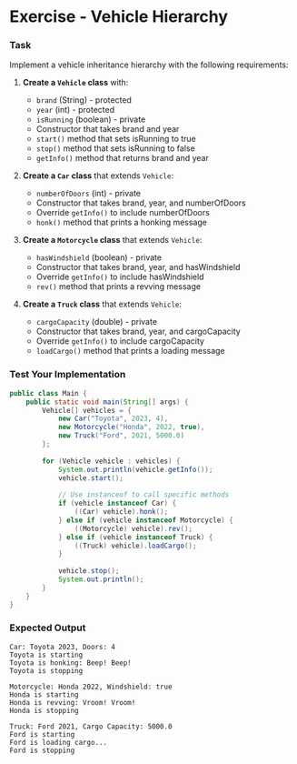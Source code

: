 # Exercise - Vehicle Hierarchy

### Task
Implement a vehicle inheritance hierarchy with the following requirements:

1. **Create a `Vehicle` class** with:
   - `brand` (String) - protected
   - `year` (int) - protected
   - `isRunning` (boolean) - private
   - Constructor that takes brand and year
   - `start()` method that sets isRunning to true
   - `stop()` method that sets isRunning to false
   - `getInfo()` method that returns brand and year

2. **Create a `Car` class** that extends `Vehicle`:
   - `numberOfDoors` (int) - private
   - Constructor that takes brand, year, and numberOfDoors
   - Override `getInfo()` to include numberOfDoors
   - `honk()` method that prints a honking message

3. **Create a `Motorcycle` class** that extends `Vehicle`:
   - `hasWindshield` (boolean) - private
   - Constructor that takes brand, year, and hasWindshield
   - Override `getInfo()` to include hasWindshield
   - `rev()` method that prints a revving message

4. **Create a `Truck` class** that extends `Vehicle`:
   - `cargoCapacity` (double) - private
   - Constructor that takes brand, year, and cargoCapacity
   - Override `getInfo()` to include cargoCapacity
   - `loadCargo()` method that prints a loading message

### Test Your Implementation
```java
public class Main {
    public static void main(String[] args) {
        Vehicle[] vehicles = {
            new Car("Toyota", 2023, 4),
            new Motorcycle("Honda", 2022, true),
            new Truck("Ford", 2021, 5000.0)
        };
        
        for (Vehicle vehicle : vehicles) {
            System.out.println(vehicle.getInfo());
            vehicle.start();
            
            // Use instanceof to call specific methods
            if (vehicle instanceof Car) {
                ((Car) vehicle).honk();
            } else if (vehicle instanceof Motorcycle) {
                ((Motorcycle) vehicle).rev();
            } else if (vehicle instanceof Truck) {
                ((Truck) vehicle).loadCargo();
            }
            
            vehicle.stop();
            System.out.println();
        }
    }
}
```

### Expected Output
```
Car: Toyota 2023, Doors: 4
Toyota is starting
Toyota is honking: Beep! Beep!
Toyota is stopping

Motorcycle: Honda 2022, Windshield: true
Honda is starting
Honda is revving: Vroom! Vroom!
Honda is stopping

Truck: Ford 2021, Cargo Capacity: 5000.0
Ford is starting
Ford is loading cargo...
Ford is stopping
```
